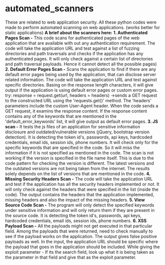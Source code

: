 # automated_scanners
These are related to web application security. 
All these python codes were made to perform automated scanning on web applications. (works better for static applications)
**A brief about the scanners here:**
**1. Authenticated Pages Scan -** This code scans for authenticated pages of the web application that are available with out any authentication requirement. The code will take the application URL and test against a list of fuzzing directories and path traversals and checks if the application has any authenticated pages. It will only check against a certain list of directories and path traversal payloads. Hence it cannot detect all the possible pages)
**2. Default Error Pages Scan -** Scans the application to find if there are any default error pages being used by the application, that can disclose server related information. The code will take the application URL and test against specific directories. Basing on the response length characters, it will give output if the application is using default error pages or custom error pages. try: response = request.get(url, headers = headers) ->sends a GET request to the constructed URL using the 'requests.get()' method. The 'headers' parameters include the custom User-Agent header. When the code sends a GET request, it examins the response content. If the response content contains any of the keywords that are mentioned in the 'default_error_keywords' list, it will give output as default error pages.
**3. JS scan -** It tests the js files of an application for sensitive information disclosure and outdated/vulnerable versions (jQuery, bootstrap version detection). It is detecting the token id's, passwords, api keys, hardcoded credentials, email ids, session ids, phone numbers. It will check only for the specific keywords that are specified in the code. So it will miss the information if it is not specified as mentioned in the code. The scan is not working if the version is specified in the file name itself. This is due to the code pattern for checking the version is different. The latest versions and the outdated versions are not being taken from the internet. The results solely depends on the list of versions that are mentioned in the code.
**4. Missing Security Headers Scan -** The code will take the application URL and test if the application has all the security headers implemented or not. It will only check against the headers that were specified in the list (inside the code). The output contains the headers that the application implemented, missing headers and also the impact of the missing headers.
**5. View Source Code Scan -** The program will only detect the specified keywords under sensitive information and will only return them if they are present in the source code. It is detecting the token id's, passwords, api keys, hardcoded credentials, email ids, session ids, phone numbers.
**6. XSS Payload Scan -** All the payloads might not get executed in that particular field. Among the payloads that were returned, need to check manually to see if the payload works on the application. The output gives false positive payloads as well. In the input, the application URL should be specific where the payload that goes in the application should be included. While giving the exploit parameter - If its the search field, look up what it is being taken as the parameter in that field and give that as the exploit parameter.
